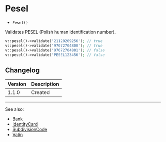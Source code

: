 # Pesel

- `Pesel()`

Validates PESEL (Polish human identification number).

```php
v::pesel()->validate('21120209256'); // true
v::pesel()->validate('97072704800'); // true
v::pesel()->validate('97072704801'); // false
v::pesel()->validate('PESEL123456'); // false
```

## Changelog

Version | Description
--------|-------------
  1.1.0 | Created

***
See also:

- [Bank](Bank.md)
- [IdentityCard](IdentityCard.md)
- [SubdivisionCode](SubdivisionCode.md)
- [Vatin](Vatin.md)
